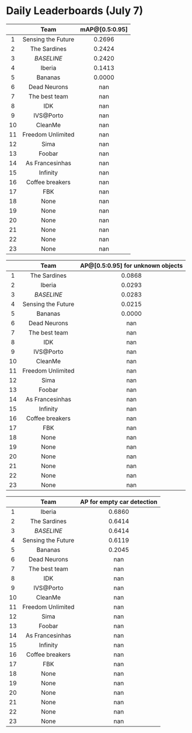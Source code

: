 # Daily Leaderboards (July 7)

|| Team | mAP@[0.5:0.95] |
| :---: | :---: | :---: |
| 1 | Sensing the Future | 0.2696 |
| 2 | The Sardines | 0.2424 |
| 3 | *BASELINE* | 0.2420 |
| 4 | Iberia | 0.1413 |
| 5 | Bananas | 0.0000 |
| 6 | Dead Neurons | nan |
| 7 | The best team | nan |
| 8 | IDK | nan |
| 9 | IVS@Porto | nan |
| 10 | CleanMe | nan |
| 11 | Freedom Unlimited | nan |
| 12 | Sima | nan |
| 13 | Foobar | nan |
| 14 | As Francesinhas | nan |
| 15 | Infinity | nan |
| 16 | Coffee breakers | nan |
| 17 | FBK | nan |
| 18 | None | nan |
| 19 | None | nan |
| 20 | None | nan |
| 21 | None | nan |
| 22 | None | nan |
| 23 | None | nan |

|| Team | AP@[0.5:0.95] for unknown objects |
| :---: | :---: | :---: |
| 1 | The Sardines | 0.0868 |
| 2 | Iberia | 0.0293 |
| 3 | *BASELINE* | 0.0283 |
| 4 | Sensing the Future | 0.0215 |
| 5 | Bananas | 0.0000 |
| 6 | Dead Neurons | nan |
| 7 | The best team | nan |
| 8 | IDK | nan |
| 9 | IVS@Porto | nan |
| 10 | CleanMe | nan |
| 11 | Freedom Unlimited | nan |
| 12 | Sima | nan |
| 13 | Foobar | nan |
| 14 | As Francesinhas | nan |
| 15 | Infinity | nan |
| 16 | Coffee breakers | nan |
| 17 | FBK | nan |
| 18 | None | nan |
| 19 | None | nan |
| 20 | None | nan |
| 21 | None | nan |
| 22 | None | nan |
| 23 | None | nan |

|| Team | AP for empty car detection |
| :---: | :---: | :---: |
| 1 | Iberia | 0.6860 |
| 2 | The Sardines | 0.6414 |
| 3 | *BASELINE* | 0.6414 |
| 4 | Sensing the Future | 0.6119 |
| 5 | Bananas | 0.2045 |
| 6 | Dead Neurons | nan |
| 7 | The best team | nan |
| 8 | IDK | nan |
| 9 | IVS@Porto | nan |
| 10 | CleanMe | nan |
| 11 | Freedom Unlimited | nan |
| 12 | Sima | nan |
| 13 | Foobar | nan |
| 14 | As Francesinhas | nan |
| 15 | Infinity | nan |
| 16 | Coffee breakers | nan |
| 17 | FBK | nan |
| 18 | None | nan |
| 19 | None | nan |
| 20 | None | nan |
| 21 | None | nan |
| 22 | None | nan |
| 23 | None | nan |


